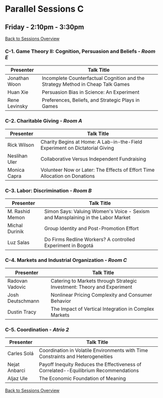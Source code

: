 # Parallel Sessions C
## Friday - 2:10pm - 3:30pm
[Back to Sessions Overview](README.md)

### **C-1. Game Theory II: Cognition, Persuasion and Beliefs** - _Room E_

Presenter     | Talk Title
--------------|------------
Jonathan Woon	| Incomplete Counterfactual Cognition and the Strategy Method in Cheap Talk Games
Huan Xie	| Persuasion Bias in Science: An Experiment
Rene Levinsky |	Preferences, Beliefs, and Strategic Plays in Games

### **C-2. Charitable Giving** - _Room A_

Presenter     | Talk Title
--------------|------------
Rick Wilson  | Charity Begins at Home: A Lab-in-the-Field Experiment on Dictatorial Giving
Neslihan Uler | Collaborative Versus Independent Fundraising
Monica Capra  | Volunteer Now or Later: The Effects of Effort Time Allocation on Donations

### **C-3. Labor: Discrimination** - _Room B_

Presenter     | Talk Title
--------------|------------
M. Rashid Memon | Simon Says: Valuing Women's Voice - Sexism and Mansplaining in the Labor Market
Michal Durinik	| Group Identity and Post-Promotion Effort
Luz Salas 	| Do Firms Redline Workers? A controlled Experiment in Bogotá

### **C-4. Markets and Industrial Organization** - _Room C_

Presenter     | Talk Title
--------------|------------
Radovan Vadovic | Catering to Markets through Strategic Investment: Theory and Experiment
Josh Deutschmann | Nonlinear Pricing Complexity and Consumer Behavior
Dustin Tracy | The Impact of Vertical Integration in Complex Markets

### **C-5. Coordination** - _Atrio 2_

Presenter     | Talk Title
--------------|------------
Carles Solá   | Coordination in Volatile Environments with Time Constraints and Heterogeneities
Nejat Anbarci |Payoff Inequity Reduces the Effectiveness of Correlated--Equilibrium Recommendations
Aljaz Ule     | The Economic Foundation of Meaning

[Back to Sessions Overview](README.md)
